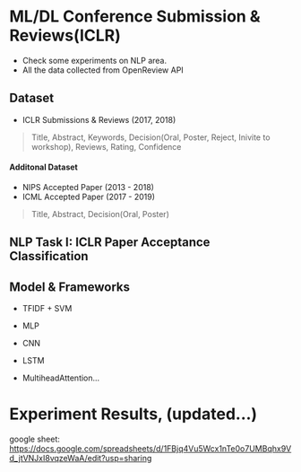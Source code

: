 # ML/DL Conference Submission & Reviews(ICLR)
* Check some experiments on NLP area.
* All the data collected from OpenReview API

## Dataset
* ICLR Submissions & Reviews (2017, 2018)
> Title, Abstract, Keywords, Decision(Oral, Poster, Reject, Inivite to workshop), Reviews, Rating, Confidence 

#### Additonal Dataset
* NIPS Accepted Paper (2013 - 2018)
* ICML Accepted Paper (2017 - 2019)
> Title, Abstract, Decision(Oral, Poster)

## NLP Task I: ICLR Paper Acceptance Classification

## Model & Frameworks
* TFIDF + SVM

* MLP
* CNN
* LSTM
* MultiheadAttention...

# Experiment Results, (updated...)
google sheet: https://docs.google.com/spreadsheets/d/1FBjq4Vu5Wcx1nTe0o7UMBqhx9Vd_jtVNJxI8vqzeWaA/edit?usp=sharing
